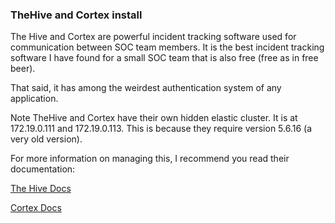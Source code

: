 ### TheHive and Cortex install

The Hive and Cortex are powerful incident tracking software used for communication between SOC team members. It is the best incident tracking software I have found for a small SOC team that is also free (free as in free beer).

That said, it has among the weirdest authentication system of any application.

Note TheHive and Cortex have their own hidden elastic cluster. It is at 172.19.0.111 and 172.19.0.113. This is because they require version 5.6.16 (a very old version).

For more information on managing this, I recommend you read their documentation:

[The Hive Docs](https://github.com/TheHive-Project/TheHiveDocs)

[Cortex Docs](https://github.com/TheHive-Project/CortexDocs)
